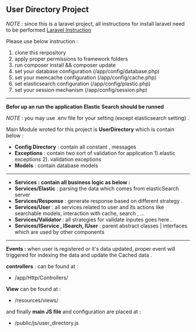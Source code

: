 

**User Directory Project**
--------------------------

 
*NOTE* : 
since this is a laravel project, all instructions for install laravel need to be performed [Laravel Instruction](https://laravel.com/docs/5.4#configuration)

Please use below instruction : 

 1. clone this rerpository
 2.  apply proper permissions to framework folders
 3. run composer install && composer update
 4. set your database configuration (/app/config/database.php)
 5. set your memcache configuration (/app/config/cache.php)
 6. set elasticsearch configuration (/app/config/plastic.php)
 7. set your session mechanism (/app/config/session.php)

----------

**Befor up an run the application Elastic Search should be runned** 

*NOTE* :
you may use .env file for your setting (except elasticsearch setting) . 

Main Module wroted for this project is **UserDirectory** which is contain below : 

 - **Config Directory** : contain all constant , messages
 - **Exceptions** : contain two sort of validation for application 1).elastic exceptions  2). validation exceptions
 - **Models** : contain database models 

----------
 - **Services** **: contain all business logic as below :**
 - **Services/Elastic** :  parsing the data which comes from elasticSearch server
 - **Services/Response** : generate response based on different strategy .
 - **Services/User** : all services related to user and its actions like searchable models, interaction with cache, search , ... 
 - **Services/Validator** :  all strategies for validate inputes goes here .
 - **Services/IService , ISearch, IUser** : parent  abstract classes | interfaces which are used by other components 

----------
**Events :**  when user is registered or it's data updated,  proper event will triggered for indexing the data and update the Cached data .

**controllers** : can be found at : 
 - /app/Http/Controllers/

**View** can be found at : 
 - /resources/views/

and finally **main JS file** and configuration are placed at : 
 - /public/js/user_directory.js